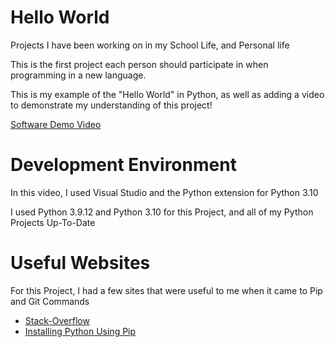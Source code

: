 # Hello World

Projects I have been working on in my School Life, and Personal life

This is the first project each person should participate in when programming in a new language. 

This is my example of the "Hello World" in Python, as well as adding a video to demonstrate my understanding of this project!

[Software Demo Video](https://youtu.be/EMN48dgFtFA)

# Development Environment

In this video, I used Visual Studio and the Python extension for Python 3.10

I used Python 3.9.12 and Python 3.10 for this Project, and all of my Python Projects Up-To-Date

# Useful Websites

For this Project, I had a few sites that were useful to me when it came to Pip and Git Commands
* [Stack-Overflow](https://stackoverflow.com/questions/47071256/how-to-update-upgrade-a-package-using-pip)
* [Installing Python Using Pip](https://monovm.com/blog/how-to-upgrade-pip-package/)
